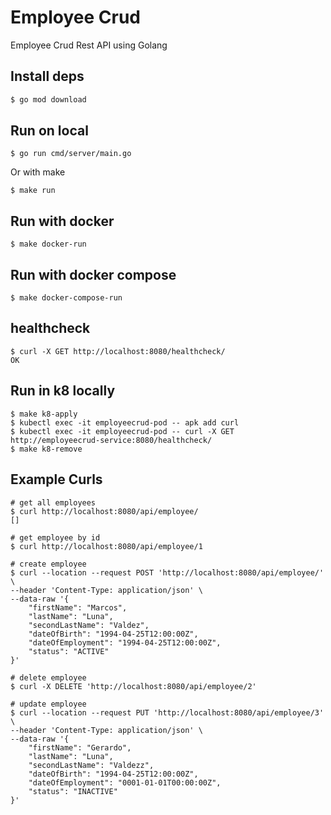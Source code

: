 # Employee Crud

Employee Crud Rest API using Golang

## Install deps
```bash
$ go mod download
```

## Run on local

```
$ go run cmd/server/main.go
```

Or with make

```
$ make run
```

## Run with docker

```
$ make docker-run
```

## Run with docker compose

```
$ make docker-compose-run
```

## healthcheck

```
$ curl -X GET http://localhost:8080/healthcheck/
OK
```

## Run in k8 locally

```
$ make k8-apply
$ kubectl exec -it employeecrud-pod -- apk add curl
$ kubectl exec -it employeecrud-pod -- curl -X GET http://employeecrud-service:8080/healthcheck/
$ make k8-remove 
```

## Example Curls

```
# get all employees
$ curl http://localhost:8080/api/employee/
[]

# get employee by id
$ curl http://localhost:8080/api/employee/1 

# create employee
$ curl --location --request POST 'http://localhost:8080/api/employee/' \
--header 'Content-Type: application/json' \
--data-raw '{
    "firstName": "Marcos",
    "lastName": "Luna",
    "secondLastName": "Valdez",
    "dateOfBirth": "1994-04-25T12:00:00Z",
    "dateOfEmployment": "1994-04-25T12:00:00Z",
    "status": "ACTIVE"
}'

# delete employee
$ curl -X DELETE 'http://localhost:8080/api/employee/2'

# update employee
$ curl --location --request PUT 'http://localhost:8080/api/employee/3' \
--header 'Content-Type: application/json' \
--data-raw '{
    "firstName": "Gerardo",
    "lastName": "Luna",
    "secondLastName": "Valdezz",
    "dateOfBirth": "1994-04-25T12:00:00Z",
    "dateOfEmployment": "0001-01-01T00:00:00Z",
    "status": "INACTIVE"
}'
```
